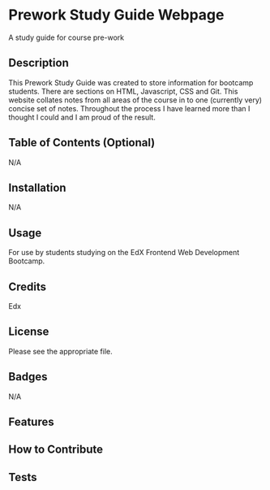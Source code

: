 # Prework Study Guide Webpage
A study guide for course pre-work


## Description

This Prework Study Guide was created to store information for bootcamp students. There are sections on HTML, Javascript, CSS and Git. This website collates notes from all areas of the course in to one (currently very) concise set of notes. Throughout the process I have learned more than I thought I could and I am proud of the result. 


## Table of Contents (Optional)

N/A 

## Installation

N/A

## Usage

For use by students studying on the EdX Frontend Web Development Bootcamp.  

## Credits

Edx

## License

Please see the appropriate file.

## Badges

N/A

## Features



## How to Contribute

 

## Tests

